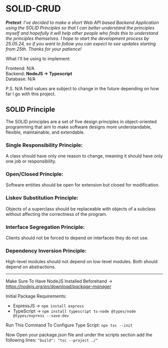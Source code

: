 # SOLID-CRUD

_**Pretext**: I've decided to make a short Web API based Backend Application using the SOLID Principles so that I can better understand the principles myself and hopefully it will help other people who finds this to understand the principles themselves. I hope to start the development process by 25.05.24, so if you want to follow you can expect to see updates starting from 25th. Thanks for your patience!_

What I'll be using to implement:

Frontend: N/A <br> Backend: **NodeJS -> Typescript** <br> Database: N/A

P.S. N/A field values are subject to change in the future depending on how far I go with this project.

## SOLID Principle

The SOLID principles are a set of five design principles in object-oriented programming that aim to make software designs more understandable, flexible, maintainable, and extendable.

### Single Responsibility Principle:

A class should have only one reason to change, meaning it should have only one job or responsibility.

### Open/Closed Principle:

Software entities should be open for extension but closed for modification.

### Liskov Substitution Principle:

Objects of a superclass should be replaceable with objects of a subclass without affecting the correctness of the program.

### Interface Segregation Principle:

Clients should not be forced to depend on interfaces they do not use.

### Dependency Inversion Principle:

High-level modules should not depend on low-level modules. Both should depend on abstractions.

<hr>

Make Sure To Have NodeJS Installed Beforehand -> _https://nodejs.org/en/download/package-manager_ <br>

Initial Package Requirements:

- ExpressJS -> `npm install express`
- TypeScript -> `npm install typescript ts-node @types/node @types/express --save-dev`

Run This Command To Configure Type Script: `npx tsc --init`

Now Open your package.json file and under the scripts section add the following lines: `"build": "tsc --project ./"`
